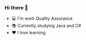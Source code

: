 ### Hi there 👋

- 💻 I'm work Quality Assurance
- 📚 Currently studying Java and C#
- ❤️ I love learning
